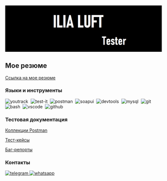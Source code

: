 ![Header](https://github.com/IliaLuft/IliaLuft/blob/main/assets/ILIALUFTPNG.jpg)

## Мое резюме
[Cсылка на мое резюме](https://omsk.hh.ru/resume/431b2586ff0c5dc53f0039ed1f646c31564b71) 

### Языки и инструменты
<div>
  <img src="https://upload.wikimedia.org/wikipedia/commons/thumb/8/8d/YouTrack_Icon.svg/1024px-YouTrack_Icon.svg.png?20200803082248" title="youtrack" alt="youtrack" width="40" height="40"/>&nbsp
  <img src="https://docs.testit.software/images/testit_logo_icon_blue.png" title="test-it" alt="test-it" width="40" height="40"/>&nbsp
  <img src="https://logo.svgcdn.com/d/postman-original.png" title="postman" alt="postman" width="40" height="40"/>&nbsp
  <img src="https://static0.smartbear.co/smartbearbrand/media/images/home/soapui-icon.svg" title="soapui" alt="soapui" width="40" height="40"/>&nbsp
  <img src="https://d33wubrfki0l68.cloudfront.net/38b5c953a4667366685d55db55d057c86db1fc54/a0fdc/static/acae6b24d940347661ca901ea07f47c1/chrome-dev-logo-icon.png" title="devtools" alt="devtools" width="40" height="40"/>&nbsp
  <img src="https://cdn.jsdelivr.net/gh/devicons/devicon/icons/mysql/mysql-original.svg" title="mysql" alt="mysql" width="40" height="40"/>&nbsp
  <img src="https://cdn.jsdelivr.net/gh/devicons/devicon/icons/git/git-original.svg" title="git" alt="git" width="40" height="40"/>&nbsp
  <img src="https://upload.wikimedia.org/wikipedia/commons/thumb/4/4b/Bash_Logo_Colored.svg/1024px-Bash_Logo_Colored.svg.png?20180723054350" title="bash" alt="bash" width="40" height="40"/>&nbsp
  <img src="https://cdn.jsdelivr.net/gh/devicons/devicon/icons/vscode/vscode-original.svg" title="vscode" alt="vscode" width="40" height="40"/>&nbsp
  <img src="https://github.githubassets.com/assets/GitHub-Mark-ea2971cee799.png" title="github" alt="github" width="40" height="40"/>&nbsp
</div>

### Тестовая документация

[Коллекции Postman](https://github.com/IliaLuft/PostmanCollections)

[Тест-кейсы](https://github.com/IliaLuft/TestCases)

[Баг-репорты](https://github.com/IliaLuft/Bug-Reports)

### Контакты

<div id="badges">
    <a href="https://t.me/ilialuft" target="_blank">
      <img src="https://cdn-icons-png.flaticon.com/512/2111/2111646.png" width="40" height="40" alt="telegram" />
    </a>
    <a href="https://wa.me/79514192159)" target="_blank">
      <img src="https://pngset.com/images/whatsapp-round-icon-logo-image-circle-icon-whatsapp-logo-text-symbol-alphabet-label-transparent-png-2804611.png" width="40" height="40" alt="whatsapp" />
    </a>
  </div>

 